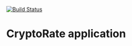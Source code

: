 [![Build Status](https://travis-ci.org/AlexMisiulia/CryptoRate.svg?branch=master)](https://travis-ci.org/AlexMisiulia/CryptoRate)
# CryptoRate application
